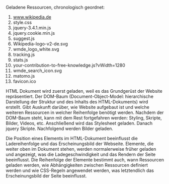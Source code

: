 Geladene Ressourcen, chronologisch geordnet:

1. www.wikipedia.de
2. style.css
3. jquery-3.4.1.min.js
4. jquery.cookie.min.js
5. suggest.js
6. Wikipedia-logo-v2-de.svg
7. wmde_logo_white.svg
8. tracking.js
9. stats.js
10. your-contribution-to-free-knowledge.js?vWidth=1280
11. wmde_search_icon.svg
12. matomo.js
13. favicon.ico

HTML Dokument wird zuerst geladen, weil es das Grundgerüst der Website repräsentiert. Der DOM-Baum (Document-Object-Model: hierarchische Darstellung der Struktur und des Inhalts des HTML-Dokuments) wird erstellt. Gibt Auskunft darüber, wie Website aufgebaut ist und welche weiteren Ressourcen in welcher Reihenfolge benötigt werden. Nachdem der DOM-Baum steht, kann mit dem Rest fortgefahren werden: Styling, Skripte, Bilder, Videos, etc.
Anschließend wird das Stylesheet geladen.
Danach jquery Skripte.
Nachfolgend werden Bilder geladen.

Die Position eines Elements im HTML-Dokument beeinflusst die Ladereihenfolge und das Erscheinungsbild der Webseite. Elemente, die weiter oben im Dokument stehen, werden normalerweise früher geladen und angezeigt, was die Ladegeschwindigkeit und das Rendern der Seite beeinflusst. Die Reihenfolge der Elemente bestimmt auch, wann Ressourcen geladen werden, wie Abhängigkeiten zwischen Ressourcen definiert werden und wie CSS-Regeln angewendet werden, was letztendlich das Erscheinungsbild der Seite beeinflusst.
